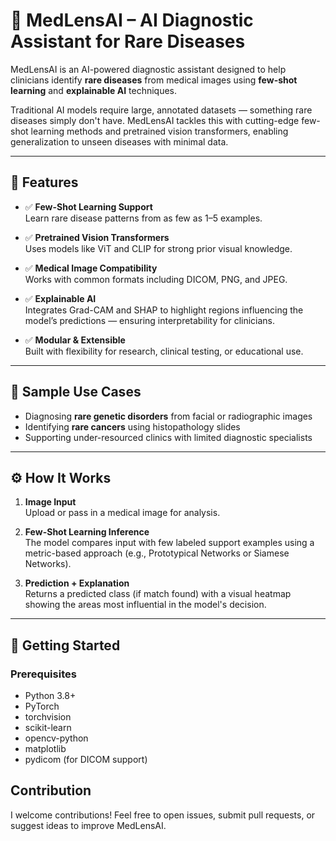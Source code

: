 # 🔬 MedLensAI – AI Diagnostic Assistant for Rare Diseases

MedLensAI is an AI-powered diagnostic assistant designed to help clinicians identify **rare diseases** from medical images using **few-shot learning** and **explainable AI** techniques.

Traditional AI models require large, annotated datasets — something rare diseases simply don't have. MedLensAI tackles this with cutting-edge few-shot learning methods and pretrained vision transformers, enabling generalization to unseen diseases with minimal data.

---

## 🧠 Features

- ✅ **Few-Shot Learning Support**  
  Learn rare disease patterns from as few as 1–5 examples.

- ✅ **Pretrained Vision Transformers**  
  Uses models like ViT and CLIP for strong prior visual knowledge.

- ✅ **Medical Image Compatibility**  
  Works with common formats including DICOM, PNG, and JPEG.

- ✅ **Explainable AI**  
  Integrates Grad-CAM and SHAP to highlight regions influencing the model’s predictions — ensuring interpretability for clinicians.

- ✅ **Modular & Extensible**  
  Built with flexibility for research, clinical testing, or educational use.

---

## 📸 Sample Use Cases

- Diagnosing **rare genetic disorders** from facial or radiographic images  
- Identifying **rare cancers** using histopathology slides  
- Supporting under-resourced clinics with limited diagnostic specialists

---

## ⚙️ How It Works

1. **Image Input**  
   Upload or pass in a medical image for analysis.

2. **Few-Shot Learning Inference**  
   The model compares input with few labeled support examples using a metric-based approach (e.g., Prototypical Networks or Siamese Networks).

3. **Prediction + Explanation**  
   Returns a predicted class (if match found) with a visual heatmap showing the areas most influential in the model's decision.

---

## 🚀 Getting Started

### Prerequisites

- Python 3.8+
- PyTorch
- torchvision
- scikit-learn
- opencv-python
- matplotlib
- pydicom (for DICOM support)

## Contribution
I welcome contributions! Feel free to open issues, submit pull requests, or suggest ideas to improve MedLensAI.
